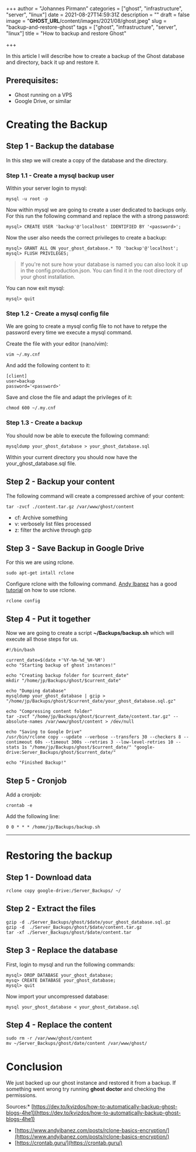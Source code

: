 +++
author = "Johannes Pirmann"
categories = ["ghost", "infrastructure", "server", "linux"]
date = 2021-08-27T14:59:31Z
description = ""
draft = false
image = "__GHOST_URL__/content/images/2021/08/ghost.jpeg"
slug = "backup-and-restore-ghost"
tags = ["ghost", "infrastructure", "server", "linux"]
title = "How to backup and restore Ghost"

+++


In this article I will describe how to create a backup of the Ghost database and directory, back it up and restore it.

## Prerequisites:

* Ghost running on a VPS
* Google Drive, or similar

# Creating the Backup

## Step 1 - Backup the database

In this step we will create a copy of the database and the directory.

### Step 1.1 - Create a mysql backup user

Within your server login to mysql:

```shell
mysql -u root -p
```

Now within mysql we are going to create a user dedicated to backups only. For this run the following command and replace the <password> with a strong password:

```shell
mysql> CREATE USER 'backup'@'localhost' IDENTIFIED BY '<password>';
```

Now the user also needs the correct privileges to create a backup:

```shell
mysql> GRANT ALL ON your_ghost_database.* TO 'backup'@'localhost';
mysql> FLUSH PRIVILEGES;
```

> If you're not sure how your database is named you can also look it up in the config.production.json. You can find it in the root directory of your ghost installation.

You can now exit mysql:

```shell
mysql> quit
```

### Step 1.2 - Create a mysql config file

We are going to create a mysql config file to not have to retype the password every time we execute a mysql command.

Create the file with your editor (nano/vim):

```shell
vim ~/.my.cnf
```

And add the following content to it:

```shell
[client]
user=backup
password='<password>'
```

Save and close the file and adapt the privileges of it:

```shell
chmod 600 ~/.my.cnf
```

### Step 1.3 - Create a backup

You should now be able to execute the following command:

```shell
mysqldump your_ghost_database > your_ghost_database.sql
```

Within your current directory you should now have the your_ghost_database.sql file.

## Step 2 - Backup your content

The following command will create a compressed archive of your content:

```shell
tar -zvcf ./content.tar.gz /var/www/ghost/content
```

* cf: Archive something
* v: verbosely list files processed
* z: filter the archive through gzip

## Step 3 - Save Backup in Google Drive

For this we are using rclone.

```shell
sudo apt-get intall rclone
```

Configure rclone with the following command. [Andy Ibanez](https://www.andyibanez.com/) has a good [tutorial](https://www.andyibanez.com/posts/rclone-basics-encryption/) on how to use rclone.

```shell
rclone config
```

## Step 4 - Put it together

Now we are going to create a script **~/Backups/backup.sh** which will execute all those steps for us.

```shell
#!/bin/bash

current_date=$(date +'%Y-%m-%d_%H-%M')
echo "Starting backup of ghost instances!"

echo "Creating backup folder for $current_date"
mkdir "/home/jp/Backups/ghost/$current_date"

echo "Dumping database"
mysqldump your_ghost_database | gzip > "/home/jp/Backups/ghost/$current_date/your_ghost_database.sql.gz"

echo "Compressing content folder"
tar -zvcf "/home/jp/Backups/ghost/$current_date/content.tar.gz" --absolute-names /var/www/ghost/content > /dev/null

echo "Saving to Google Drive"
/usr/bin/rclone copy --update --verbose --transfers 30 --checkers 8 --contimeout 60s --timeout 300s --retries 3 --low-level-retries 10 --stats 1s "/home/jp/Backups/ghost/$current_date/" "google-drive:Server_Backups/ghost/$current_date/"

echo "Finished Backup!"
```

## Step 5 - Cronjob

Add a cronjob:

```shell
crontab -e
```

Add the following line:

```shell
0 0 * * * /home/jp/Backups/backup.sh
```



---

# Restoring the backup

## Step 1 - Download data

```shell
rclone copy google-drive:/Server_Backups/ ~/
```

## Step 2 - Extract the files

```shell
gzip -d ./Server_Backups/ghost/$date/your_ghost_database.sql.gz
gzip -d  ./Server_Backups/ghost/$date/content.tar.gz
tar -xf ./Server_Backups/ghost/$date/content.tar
```

## Step 3 - Replace the database

First, login to mysql and run the following commands:

```shell
mysql> DROP DATABASE your_ghost_database;
mysq> CREATE DATABASE your_ghost_database;
mysql> quit
```

Now import your uncompressed database:

```shell
mysql your_ghost_database < your_ghost_database.sql
```

## Step 4 - Replace the content

```shell
sudo rm -r /var/www/ghost/content
mv ~/Server_Backups/ghost/date/content /var/www/ghost/
```



# Conclusion

We just backed up our ghost instance and restored it from a backup. If something went wrong try running **ghost doctor** and checking the permissions.

Sources:* [https://dev.to/kvizdos/how-to-automatically-backup-ghost-blogs-4he1](https://dev.to/kvizdos/how-to-automatically-backup-ghost-blogs-4he1)
* [https://www.andyibanez.com/posts/rclone-basics-encryption/](https://www.andyibanez.com/posts/rclone-basics-encryption/)
* [https://crontab.guru/](https://crontab.guru/)

